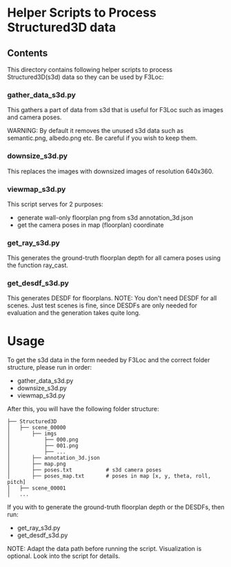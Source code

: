# Helper Scripts to Process Structured3D data

## Contents
This directory contains following helper scripts to process Structured3D(s3d) data so they can be used by F3Loc:
### gather_data_s3d.py
This gathers a part of data from s3d that is useful for F3Loc such as images and camera poses.

WARNING: By default it removes the unused s3d data such as semantic.png, albedo.png etc. Be careful if you wish to keep them.

### downsize_s3d.py
This replaces the images with downsized images of resolution 640x360.

### viewmap_s3d.py
This script serves for 2 purposes:
- generate wall-only floorplan png from s3d annotation_3d.json
- get the camera poses in map (floorplan) coordinate

### get_ray_s3d.py
This generates the ground-truth floorplan depth for all camera poses using the function ray_cast.

### get_desdf_s3d.py
This generates DESDF for floorplans.
NOTE: You don't need DESDF for all scenes. Just test scenes is fine, since DESDFs are only needed for evaluation and the generation takes quite long.

# Usage
To get the s3d data in the form needed by F3Loc and the correct folder structure, please run in order:
- gather_data_s3d.py
- downsize_s3d.py
- viewmap_s3d.py

After this, you will have the following folder structure:
```
├── Structured3D 
│   ├── scene_00000
│       ├── imgs
│           ├── 000.png
│           ├── 001.png
│           ├── ... 
│       ├── annotation_3d.json
│       ├── map.png
│       ├── poses.txt           # s3d camera poses
│       ├── poses_map.txt       # poses in map [x, y, theta, roll, pitch]
│   ├── scene_00001
│   ...
```

If you with to generate the ground-truth floorplan depth or the DESDFs, then run:
- get_ray_s3d.py
- get_desdf_s3d.py

NOTE: Adapt the data path before running the script. Visualization is optional. Look into the script for details.